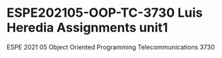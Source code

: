 # ESPE202105-OOP-TC-3730 Luis Heredia Assignments unit1
ESPE 2021 05 Object Oriented Programming Telecommunications 3730
